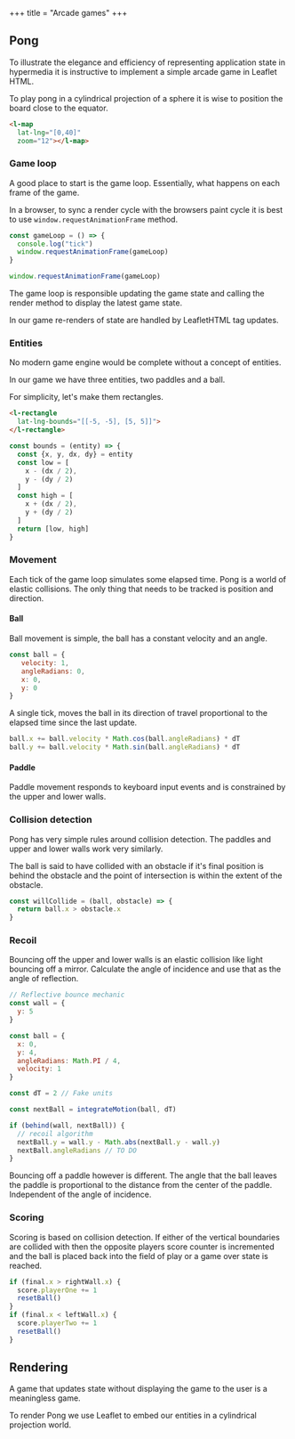 +++
title = "Arcade games"
+++

## Pong

To illustrate the elegance and efficiency of representing application state in hypermedia it is instructive to implement a simple arcade game in Leaflet HTML.

To play pong in a cylindrical projection of a sphere it is wise to position the board close to the equator.

```html
<l-map
  lat-lng="[0,40]"
  zoom="12"></l-map>
```

<l-map center="[0, 0]" zoom="6">
  <l-tile-layer
    url-template="https://{s}.basemaps.cartocdn.com/rastertiles/voyager/{z}/{x}/{y}{r}.png"
  ></l-tile-layer>
  <l-rectangle id="ball" lat-lng-bounds="[[0,0],[0.1,0.1]]" weight="1" fill-opacity="1" color="#f44708">
  </l-rectangle>
  <l-rectangle id="paddle-1" lat-lng-bounds="[[-0.5,-5], [0.5,-4.9]]" weight="1"></l-rectangle>
  <l-rectangle id="paddle-2" lat-lng-bounds="[[-0.5,5], [0.5,4.9]]" weight="1"></l-rectangle>
  <l-polyline lat-lngs="[[2,-5],[2,5]]" weight="1" color="cadetblue">
  </l-polyline>
  <l-polyline lat-lngs="[[-2,-5],[-2,5]]" weight="1" color="cadetblue">
  </l-polyline>
  <l-polyline lat-lngs="[[-2,0],[2,0]]" weight="1" color="cadetblue">
  </l-polyline>
</l-map>

<script>
  const MAX_ANGLE = (65 / 180) * Math.PI
  let ball = {
    x: 0,
    y: 0,
    dx: 0.125,
    dy: 0.125,
    velocity: -0.0275,
    angleRadians: Math.PI / 6,
    el: document.getElementById("ball")
  }

  let paddleOne = {
    x: -5,
    y: -0.7,
    dx: 0.1,
    dy: 1,
    el: document.getElementById("paddle-1")
  }
  let paddleTwo = {
    x: 5 - 0.05,
    y: 1.2,
    dx: 0.1,
    dy: 1,
    el: document.getElementById("paddle-2")
  }

  const extent = (entity) => {
    const { x, y, dx, dy } = entity
    const low = [y - (dy / 2.0), x - (dx / 2.0)]
    const high = [y + (dy / 2.0), x + (dx / 2.0)]
    return [low, high]
  }

  const integrate = (entity) => {
    const y = entity.y + entity.velocity * Math.sin(entity.angleRadians)
    const x = entity.x + entity.velocity * Math.cos(entity.angleRadians)
    return {...entity, x, y}
  }

  const render = (entity) => {
    entity.el.setAttribute("lat-lng-bounds", JSON.stringify(extent(entity)))
  }

  const upperExtent = (entity) => entity.y + (entity.dy / 2)
  const lowerExtent = (entity) => entity.y - (entity.dy / 2)
  const rightFace = (entity) => entity.x + (entity.dx / 2)
  const leftFace = (entity) => entity.x - (entity.dx / 2)

  const collideOne = (ball, paddle) => {
    return (leftFace(ball) < rightFace(paddle)) && inside(ball, paddle)
  }
  const collideTwo = (ball, paddle) => {
    return (rightFace(ball) > leftFace(paddle)) && inside(ball, paddle)
  }

  const inside = (ball, paddle) => {
    return (ball.y < upperExtent(paddle)) && (ball.y > lowerExtent(paddle))
  }

  const gameLoop = () => {
    let nextBall = integrate(ball)
    if ((upperExtent(nextBall) > 2) || (lowerExtent(nextBall) < -2)) {
      nextBall.angleRadians *= -1
    }
    if ((rightFace(nextBall) > leftFace(paddleTwo)) || (leftFace(nextBall) < rightFace(paddleOne))) {
      nextBall.velocity *= -1
    }

    if (collideOne(nextBall, paddleOne)) {
      const dy = 2 * (nextBall.y - paddleOne.y) / paddleOne.dy
      console.log({nextBall, paddleOne, dy})
      nextBall.angleRadians = MAX_ANGLE * dy
      nextBall.x = paddleOne.x + Math.abs(paddleOne.x - ball.x)
    } else if (collideTwo(nextBall, paddleTwo)) {
      const dy = 2 * (nextBall.y - paddleTwo.y) / paddleTwo.dy
      console.log({nextBall, paddleTwo, dy})
      nextBall.angleRadians = -1 * MAX_ANGLE * dy
      nextBall.x = paddleTwo.x - Math.abs(paddleTwo.x - nextBall.x)
    } else if ((rightFace(nextBall) > leftFace(paddleTwo)) || (leftFace(nextBall) < rightFace(paddleOne))) {
      nextBall.angleRadians *= -1
    }

    ball = nextBall

    render(ball)
    render(paddleOne)
    render(paddleTwo)
    window.requestAnimationFrame(gameLoop)
  }
  window.requestAnimationFrame(gameLoop)
</script>

### Game loop

A good place to start is the game loop. Essentially, what happens on each frame of the game. 

In a browser, to sync a render cycle with the browsers paint cycle it is best to use `window.requestAnimationFrame` method.

```js
const gameLoop = () => {
  console.log("tick")
  window.requestAnimationFrame(gameLoop)
}

window.requestAnimationFrame(gameLoop)
```

The game loop is responsible updating the game state and calling the render method to display the latest game state.

In our game re-renders of state are handled by LeafletHTML tag updates.

### Entities

No modern game engine would be complete without a concept of entities.

In our game we have three entities, two paddles and a ball.

For simplicity, let's make them rectangles.

```html
<l-rectangle
  lat-lng-bounds="[[-5, -5], [5, 5]]">
</l-rectangle>
```

```js
const bounds = (entity) => {
  const {x, y, dx, dy} = entity
  const low = [
    x - (dx / 2),
    y - (dy / 2)
  ]
  const high = [
    x + (dx / 2),
    y + (dy / 2)
  ]
  return [low, high]
}
```

### Movement

Each tick of the game loop simulates some elapsed time. Pong is a world of elastic collisions. The only thing that needs to be tracked is position and direction.

#### Ball

Ball movement is simple, the ball has a constant velocity and an angle. 

```js
const ball = {
   velocity: 1,
   angleRadians: 0,
   x: 0,
   y: 0
}
```

A single tick, moves the ball in its direction of travel proportional to the elapsed time since the last update. 

```js
ball.x += ball.velocity * Math.cos(ball.angleRadians) * dT
ball.y += ball.velocity * Math.sin(ball.angleRadians) * dT
```

#### Paddle

Paddle movement responds to keyboard input events and is constrained by the upper and lower walls.

### Collision detection

Pong has very simple rules around collision detection. The paddles and upper and lower walls work very similarly. 

The ball is said to have collided with an obstacle if it's final position is behind the obstacle and the point of intersection is within the extent of the obstacle.

```js
const willCollide = (ball, obstacle) => {
  return ball.x > obstacle.x
}
```

### Recoil

Bouncing off the upper and lower walls is an elastic collision like light bouncing off a mirror. Calculate the angle of incidence and use that as the angle of reflection.

```js
// Reflective bounce mechanic
const wall = {
  y: 5
}

const ball = {
  x: 0,
  y: 4,
  angleRadians: Math.PI / 4,
  velocity: 1
}

const dT = 2 // Fake units

const nextBall = integrateMotion(ball, dT)

if (behind(wall, nextBall)) {
  // recoil algorithm
  nextBall.y = wall.y - Math.abs(nextBall.y - wall.y)
  nextBall.angleRadians // TO DO
}
```

Bouncing off a paddle however is different. The angle that the ball leaves the paddle is proportional to the distance from the center of the paddle. Independent of the angle of incidence.

### Scoring

Scoring is based on collision detection.
If either of the vertical boundaries are collided with then the opposite players score counter is incremented and the ball is placed back into the field of play or a game over state is reached.

```js
if (final.x > rightWall.x) {
  score.playerOne += 1
  resetBall()
}
if (final.x < leftWall.x) {
  score.playerTwo += 1
  resetBall()
}
```

## Rendering

A game that updates state without displaying the game to the user is a meaningless game. 

To render Pong we use Leaflet to embed our entities in a cylindrical projection world. 
